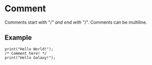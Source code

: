 # Comment

Comments start with "/*" and end with "*/". Comments can be multiline.

## Example
```
print("Hello World!");
/* Comment here! */
print("Hello Galaxy!");
```
